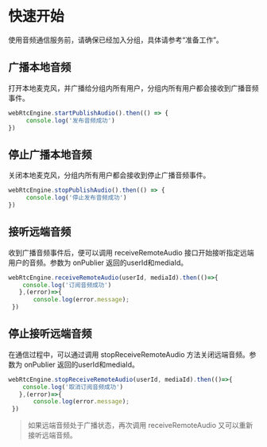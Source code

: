 # 快速开始

使用音频通信服务前，请确保已经加入分组，具体请参考“准备工作”。


## 广播本地音频

打开本地麦克风，并广播给分组内所有用户，分组内所有用户都会接收到广播音频事件。

```js
webRtcEngine.startPublishAudio().then(() => {
     console.log('发布音频成功')
})
```


## 停止广播本地音频

关闭本地麦克风，分组内所有用户都会接收到停止广播音频事件。

```js
webRtcEngine.stopPublishAudio().then(() => {
     console.log('停止发布音频成功')
})
```


## 接听远端音频

收到广播音频事件后，便可以调用 receiveRemoteAudio 接口开始接听指定远端用户的音频。参数为 onPublier 返回的userId和mediaId。

```js
webRtcEngine.receiveRemoteAudio(userId, mediaId).then(()=>{
    console.log('订阅音频成功')
   },(error)=>{
       console.log(error.message);
 })
```


## 停止接听远端音频

在通信过程中，可以通过调用 stopReceiveRemoteAudio 方法关闭远端音频。参数为 onPublier 返回的userId和mediaId。

```js
webRtcEngine.stopReceiveRemoteAudio(userId, mediaId).then(()=>{
    console.log('取消订阅音频成功')
   },(error)=>{
       console.log(error.message);
 })
```

> 如果远端音频处于广播状态，再次调用 receiveRemoteAudio 又可以重新接听远端音频。
